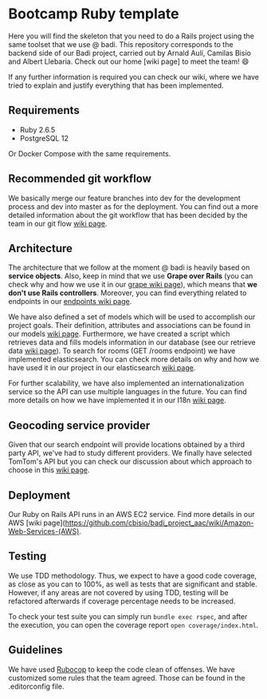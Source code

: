 # Bootcamp Ruby template
Here you will find the skeleton that you need to do a Rails project using the same toolset that we use @ badi. This repository corresponds to the backend side of our Badi project, carried out by Arnald Aulí, Camilas Bisio and Albert Llebaria. Check out our home [wiki page] to meet the team! :smile:

If any further information is required you can check our wiki, where we have tried to explain and justify everything that has been implemented.

## Requirements
- Ruby 2.6.5
- PostgreSQL 12

Or Docker Compose with the same requirements.

## Recommended git workflow
We basically merge our feature branches into dev for the development process and dev into master as for the deployment. You can find out a more detailed information about the git workflow that has been decided by the team in our git flow [wiki page](https://github.com/cbisio/badi_project_aac/wiki/Git-flow).

## Architecture
The architecture that we follow at the moment @ badi is heavily based on **service objects**. Also, keep in mind that we use **Grape over Rails** (you can check why and how we use it in our [grape wiki page](https://github.com/cbisio/badi_project_aac/wiki/Grape-Framework)), which means that **we don't use Rails controllers**. Moreover, you can find everything related to endpoints in our [endpoints wiki page](https://github.com/cbisio/badi_project_aac/wiki/APP-flow-with-Endpoints). 

We have also defined a set of models which will be used to accomplish our project goals. Their definition, attributes and associations can be found in our models [wiki page](https://github.com/cbisio/badi_project_aac/wiki/Models-Architecture). Furthermore, we have created a script which retrieves data and fills models information in our database (see our retrieve data [wiki page](https://github.com/cbisio/badi_project_aac/wiki/Retrieving-data)). To search for rooms (GET /rooms endpoint) we have implemented elasticsearch. You can check more details on why and how we have used it in our project in our elasticsearch [wiki page](https://github.com/cbisio/badi_project_aac/wiki/Elasticsearch).

For further scalability, we have also implemented an internationalization service so the API can use multiple languages in the future. You can find more details on how we have implemented it in our I18n [wiki page](https://github.com/cbisio/badi_project_aac/wiki/i18n-multiple-language-support).

## Geocoding service provider
Given that our search endpoint will provide locations obtained by a third party API, we've had to study different providers. We finally have selected TomTom's API but you can check our discussion about which approach to choose in this [wiki page](https://github.com/cbisio/badi_project_aac/wiki/Map-API).

## Deployment
Our Ruby on Rails API runs in an AWS EC2 service. Find more details in our AWS [wiki page](https://github.com/cbisio/badi_project_aac/wiki/Amazon-Web-Services-(AWS).

## Testing
We use TDD methodology. Thus, we expect to have a good code coverage, as close as you can to 100%, as well as tests that are significant and stable. However, if any areas are not covered by using TDD, testing will be refactored afterwards if coverage percentage needs to be increased.

To check your test suite you can simply run `bundle exec rspec`, and after the execution, you can open the coverage report `open coverage/index.html`.

## Guidelines
We have used [Rubocop](https://github.com/rubocop-hq/rubocop) to keep the code clean of offenses. We have customized some rules that the team agreed. Those can be found in the .editorconfig file.
